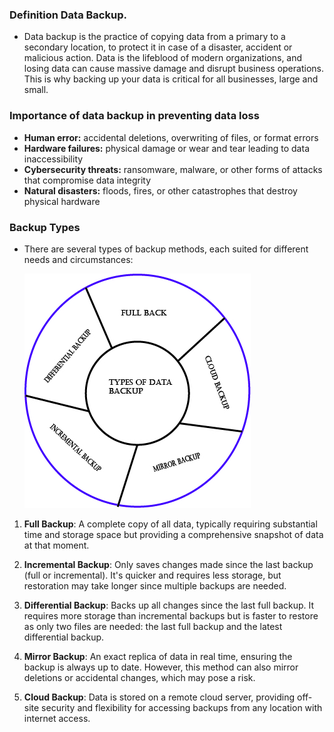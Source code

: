 

### Definition Data Backup.

+ Data backup is the practice of copying data from a primary to a secondary location, to protect it in case of a disaster, accident or malicious action. Data is the lifeblood of modern organizations, and losing data can cause massive damage and disrupt business operations. This is why backing up your data is critical for all businesses, large and small.

### Importance of data backup in preventing data loss

+ **Human error:** accidental deletions, overwriting of files, or format errors
+ **Hardware failures:** physical damage or wear and tear leading to data inaccessibility
+ **Cybersecurity threats:** ransomware, malware, or other forms of attacks that compromise data integrity
+ **Natural disasters:** floods, fires, or other catastrophes that destroy physical hardware

### Backup Types

- There are several types of backup methods, each suited for different needs and circumstances:
  
  ![The types of data backup](/images/Types-of-data-backup.jpg)



1.  **Full Backup**: A complete copy of all data, typically requiring substantial time and storage space but providing a comprehensive snapshot of data at that moment.
   
2.  **Incremental Backup**: Only saves changes made since the last backup (full or incremental). It's quicker and requires less storage, but restoration may take longer since multiple backups are needed.

3.  **Differential Backup**: Backs up all changes since the last full backup. It requires more storage than incremental backups but is faster to restore as only two files are needed: the last full backup and the latest differential backup.

4.  **Mirror Backup**: An exact replica of data in real time, ensuring the backup is always up to date. However, this method can also mirror deletions or accidental changes, which may pose a risk.

5.  **Cloud Backup**: Data is stored on a remote cloud server, providing off-site security and flexibility for accessing backups from any location with internet access.

